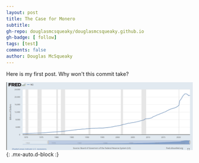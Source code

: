 ```yaml
---
layout: post
title: The Case for Monero
subtitle:
gh-repo: douglasmcsqueaky/douglasmcsqueaky.github.io
gh-badge: [ follow]
tags: [test]
comments: false
author: Douglas McSqueaky
---
```


Here is my first post. Why won't this commit take?

![M2_Chart](/assets/img/m2screenshot.png){: .mx-auto.d-block :}


